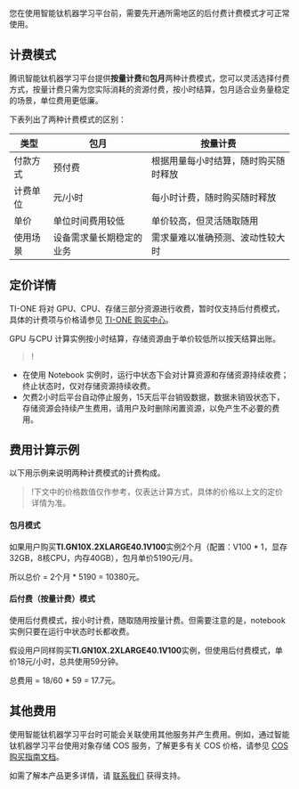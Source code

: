 您在使用智能钛机器学习平台前，需要先开通所需地区的后付费计费模式才可正常使用。

## 计费模式
腾讯智能钛机器学习平台提供**按量计费**和**包月**两种计费模式，您可以灵活选择付费方式，按量计费只需为您实际消耗的资源付费，按小时结算，包月适合业务量稳定的场景，单位费用更低廉。

下表列出了两种计费模式的区别：

|     类型    | 包月                     | 按量计费                        |
| -------- | ------------------------ | -------------------------------- |
| 付款方式 | 预付费                   | 根据用量每小时结算，随时购买随时释放       |
| 计费单位 | 元/小时 | 每小时计费，随时购买随时释放     |
| 单价     | 单位时间费用较低         | 单价较高，但灵活随取随用         |
| 使用场景 | 设备需求量长期稳定的业务 | 需求量难以准确预测、波动性较大时 |

## 定价详情
TI-ONE 将对 GPU、CPU、存储三部分资源进行收费，暂时仅支持后付费模式，具体的计费项与价格请参见 [TI-ONE 购买中心](https://buy.cloud.tencent.com/tione)。  

GPU 与CPU 计算实例按小时结算，存储资源由于单价较低所以按天结算出账。
>!
- 在使用 Notebook 实例时，运行中状态下会对计算资源和存储资源持续收费；终止状态时，仅对存储资源持续收费。
- 欠费2小时后平台自动停止服务，15天后平台销毁数据，数据未销毁状态下，存储资源会持续产生费用，请用户及时删除闲置资源，以免产生不必要的费用。

## 费用计算示例
以下用示例来说明两种计费模式的计费构成。
>!下文中的价格数值仅作参考，仅表达计算方式，具体的价格以上文的定价详情为准。

#### **包月模式**
如果用户购买**TI.GN10X.2XLARGE40.1V100**实例2个月（配置：V100 * 1，显存32GB，8核CPU，内存40GB），包月单价5190元/月。

所以总价 = 2个月 * 5190 = 10380元。

#### **后付费（按量计费）模式**
使用后付费模式，按小时计费，随取随用按量计费。但需要注意的是，notebook 实例只要在运行中状态时长都收费。

假设用户同样购买**TI.GN10X.2XLARGE40.1V100**实例，但使用后付费模式，单价18元/小时，总共使用59分钟。

总费用 = 18/60 * 59 = 17.7元。

## 其他费用
使用智能钛机器学习平台时可能会关联使用其他服务并产生费用。例如，通过智能钛机器学习平台使用对象存储 COS 服务，了解更多有关 COS 价格，请参见 [COS 购买指南文档](https://cloud.tencent.com/document/product/436/6240)。

如需了解本产品更多详情，请 [联系我们](https://cloud.tencent.com/about/connect) 获得支持。
